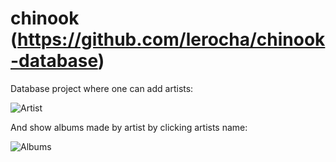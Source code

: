 # chinook (https://github.com/lerocha/chinook-database)

Database project where one can add artists:

![Artist](https://user-images.githubusercontent.com/84401722/118866024-3f5f4b80-b8ea-11eb-9cf5-65e96eaaad37.png)


And show albums made by artist by clicking artists name:

![Albums](https://user-images.githubusercontent.com/84401722/118866139-60c03780-b8ea-11eb-85bc-54f403efbe90.png)
